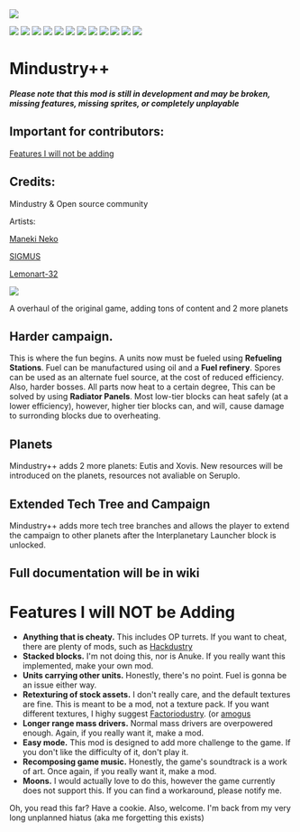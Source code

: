<a href="https://github.com/staticalliam7/mindustryplusplus/graphs/contributors">
  <img src="https://contrib.rocks/image?repo=staticalliam7/mindustryplusplus" />
</a>

![](https://img.shields.io/discord/879326189183975445?style=for-the-badge) ![](https://img.shields.io/github/languages/top/staticalliam7/mindustryplusplus?style=for-the-badge) ![](https://img.shields.io/github/issues/staticalliam7/mindustryplusplus?style=for-the-badge) ![](https://img.shields.io/github/issues-pr/staticalliam7/mindustryplusplus?style=for-the-badge) ![](https://img.shields.io/github/issues-closed-raw/staticalliam7/mindustryplusplus?style=for-the-badge) ![](https://img.shields.io/github/issues-pr-closed-raw/staticalliam7/mindustryplusplus?style=for-the-badge) ![](https://img.shields.io/github/labels/staticalliam7/mindustryplusplus/help%20wanted?style=for-the-badge) ![](https://img.shields.io/github/license/staticalliam7/mindustryplusplus?style=for-the-badge) ![](https://img.shields.io/github/forks/staticalliam7/mindustryplusplus?style=for-the-badge) ![](https://img.shields.io/github/stars/staticalliam7/mindustryplusplus?style=for-the-badge) ![](https://img.shields.io/github/v/release/staticalliam7/mindustryplusplus?include_prereleases&style=for-the-badge) ![](https://img.shields.io/github/commit-activity/m/staticalliam7/mindustryplusplus/master?style=for-the-badge)

# Mindustry++
***Please note that this mod is still in development and may be broken, missing features, missing sprites, or completely unplayable***

## Important for contributors:

[Features I will not be adding](README.md#features-i-will-not-be-adding)

## Credits:

Mindustry & Open source community

Artists:

[Maneki Neko](https://www.pixilart.com/maneki-neko)

[SIGMUS](https://www.pixilart.com/sigmus-vi)

[Lemonart-32](https://www.pixilart.com/lemonart-32)

![](++v2.png)



A overhaul of the original game, adding tons of content and 2 more planets
## Harder campaign.
This is where the fun begins. A units now must be fueled using **Refueling Stations**. Fuel can be manufactured using oil and a **Fuel refinery**. Spores can be used as an alternate fuel source, at the cost of reduced efficiency. Also, harder bosses. All parts now heat to a certain degree, This can be solved by using **Radiator Panels**. Most low-tier blocks can heat safely (at a lower efficiency), however, higher tier blocks can, and will, cause damage to surronding blocks due to overheating.

## Planets
Mindustry++ adds 2 more planets: Eutis and Xovis. New resources will be introduced on the planets, resources not avaliable on Seruplo.


## Extended Tech Tree and Campaign
Mindustry++ adds more tech tree branches and allows the player to extend the campaign to other planets after the Interplanetary Launcher block is unlocked.

## Full documentation will be in wiki

# Features I will NOT be Adding
- **Anything that is cheaty.** This includes OP turrets. If you want to cheat, there are plenty of mods, such as [Hackdustry](https://github.com/Gdeft/hackdustry)
- **Stacked blocks.** I'm not doing this, nor is Anuke. If you really want this implemented, make your own mod.
- **Units carrying other units.** Honestly, there's no point. Fuel is gonna be an issue either way.
- **Retexturing of stock assets.** I don't really care, and the default textures are fine. This is meant to be a mod, not a texture pack. If you want different textures, I highy suggest [Factoriodustry](https://github.com/Xeloboyo/Factoriodustry). (or [amogus](https://github.com/staticalliam7/amogus/)
- **Longer range mass drivers.** Normal mass drivers are overpowered enough. Again, if you really want it, make a mod.
- **Easy mode.** This mod is designed to add more challenge to the game. If you don't like the difficulty of it, don't play it. 
- **Recomposing game music.** Honestly, the game's soundtrack is a work of art. Once again, if you really want it, make a mod.
- **Moons.** I would actually love to do this, however the game currently does not support this. If you can find a workaround, please notify me.




Oh, you read this far? Have a cookie.
Also, welcome. I'm back from my very long unplanned hiatus (aka me forgetting this exists)
